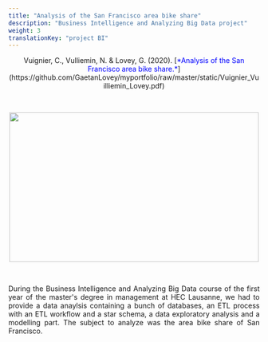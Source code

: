 ```yaml
---
title: "Analysis of the San Francisco area bike share"
description: "Business Intelligence and Analyzing Big Data project"
weight: 3
translationKey: "project BI"
---
```

<center> Vuignier, C., Vulliemin, N. & Lovey, G. (2020). [<span style="color:blue">*Analysis of the San Francisco area bike share.*</span>](https://github.com/GaetanLovey/myportfolio/raw/master/static/Vuignier_Vuilliemin_Lovey.pdf)</p></center>

<p>&nbsp; </p>

<p align="center">
  <img src="/bike.png" width="500" height="300"/>
</p>

<p>&nbsp; </p>

<p style="text-align:justify;">During the Business Intelligence and Analyzing Big Data course of the first year of the master's degree in management at HEC Lausanne, we had to provide a data anaylsis containing a bunch of databases, an ETL process with an ETL workflow and a star schema, a data exploratory analysis and a modelling part. The subject to analyze was the area bike share of San Francisco.</p>  





